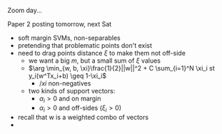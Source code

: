 Zoom day...

Paper 2 posting tomorrow, next Sat

- soft margin SVMs, non-separables
- pretending that problematic points don't exist
- need to drag points distance $\xi$ to make them not off-side
	- we want a big $m$, but a small sum of $\xi$ values
	- $\arg \min_{w, b, \xi}\frac{1}{2}||w||^2 + C \sum_{i=1}^N \xi_i st y_i(w^Tx_i+b) \geq 1-\xi_i$
		- $/xi$ non-negatives
	- two kinds of support vectors:
		- $\alpha_i>0$ and on margin
		- $\alpha_i>0$ and off-sides ($\xi_i>0$)
- recall that w is a weighted combo of vectors
- 